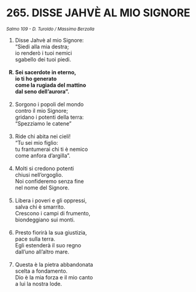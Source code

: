 # 265. DISSE JAHVÈ AL MIO SIGNORE

<sub><i>Salmo 109 - D. Turoldo / Massimo Berzolla</i></sub>
<ol>
	<li>Disse Jahvè al mio Signore:<br>
		“Siedi alla mia destra;<br>
		io renderò i tuoi nemici<br>
		sgabello dei tuoi piedi.</li><br>
	<b><li type="A" value="18">Sei sacerdote in eterno,<br>
		io ti ho generato<br>
		come la rugiada del mattino<br>
		dal seno dell’aurora”.</li></b><br>
	<li value="2">Sorgono i popoli del mondo<br>
		contro il mio Signore;<br>
		gridano i potenti della terra:<br>
		“Spezziamo le catene”</li><br>
	<li>Ride chi abita nei cieli!<br>
		“Tu sei mio figlio:<br>
		tu frantumerai chi ti è nemico<br>
		come anfora d’argilla”.</li><br>
	<li>Molti si credono potenti<br>
		chiusi nell’orgoglio.<br>
		Noi confideremo senza fine<br>
		nel nome del Signore.</li><br>
	<li>Libera i poveri e gli oppressi,<br>
		salva chi è smarrito.<br>
		Crescono i campi di frumento,<br>
		biondeggiano sui monti.</li><br>
	<li>Presto fiorirà la sua giustizia,<br>
		pace sulla terra.<br>
		Egli estenderà il suo regno<br>
		dall’uno all’altro mare.</li><br>
	<li>Questa è la pietra abbandonata<br>
		scelta a fondamento.<br>
		Dio è la mia forza e il mio canto<br>
		a lui la nostra lode.</li><br>
</ol>

